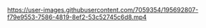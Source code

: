 

https://user-images.githubusercontent.com/7059354/195692807-f79e9553-7586-4819-8ef2-53c52745c6d8.mp4

